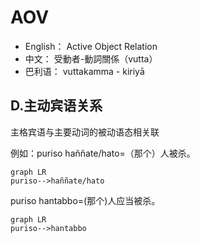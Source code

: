 # AOV

* English： Active Object Relation
* 中文： 受動者-動詞關係（vutta）
* 巴利语： vuttakamma - kiriyā

## D.主动宾语关系

主格宾语与主要动词的被动语态相关联 

例如：puriso haññate/hato=（那个）人被杀。

```mermaid
graph LR
puriso-->haññate/hato
```   
puriso hantabbo=(那个)人应当被杀。

```mermaid
graph LR
puriso-->hantabbo
```   